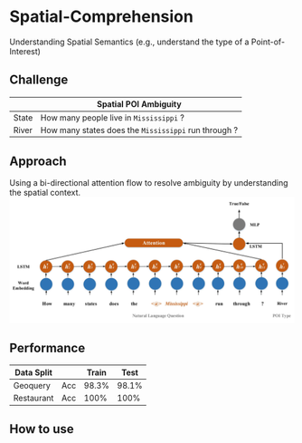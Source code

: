 # Spatial-Comprehension
Understanding Spatial Semantics (e.g., understand the type of a Point-of-Interest)

## Challenge
  |       | Spatial POI Ambiguity                        |
  |-------|--------------------------------------|
  | State | How many people live in `Mississippi` ?| 
  | River | How many states does the `Mississippi` run through ?|
## Approach
  Using a bi-directional attention flow to resolve ambiguity by understanding the spatial context.
  ![Model](model.jpg)
  
## Performance
 
  
  |Data Split|         | Train | Test|
  |----------|---------|-------|-----|
  |Geoquery  | Acc     |98.3%  |98.1%|
  |Restaurant| Acc     |100%   |100% |
  

<!---Training with multiple datasets using a single model
|              |Acc<sub>qm</sub>|Acc<sub>qm</sub>|
|--------------|----------------|----------------|
| Model        |Geoquery        |Restaurant      |
| Separate     | 90.4%          |100%            |
| Shared       |**90.7%**       |**100%**        |
--->

  
## How to use
  

